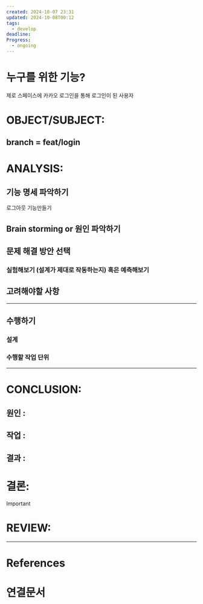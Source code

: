 ```yaml
---
created: 2024-10-07 23:31
updated: 2024-10-08T00:12
tags:
  - develop
deadline: 
Progress:
  - ongoing
---
```

# 누구를 위한 기능?
제로 스페이스에 카카오 로그인을 통해  로그인이 된 사용자
# OBJECT/SUBJECT:
## branch = feat/login

# ANALYSIS:
## 기능 명세 파악하기
로그아웃 기능만들기
## Brain storming or 원인 파악하기





## 문제 해결 방안 선택
### 실험해보기 (설계가 제대로 작동하는지) 혹은 예측해보기


## 고려해야할 사항


---
## 수행하기
### 설계

### 수행할 작업 단위

---
# CONCLUSION:

## 원인 :

## 작업 :

## 결과 :

# 결론:
>[!important]

# REVIEW:

---
# References

# 연결문서